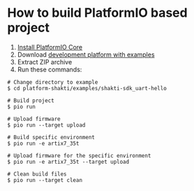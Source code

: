 How to build PlatformIO based project
=====================================

1. [Install PlatformIO Core](http://docs.platformio.org/page/core.html)
2. Download [development platform with examples](https://github.com/platformio/platform-shakti/archive/develop.zip)
3. Extract ZIP archive
4. Run these commands:

```shell
# Change directory to example
$ cd platform-shakti/examples/shakti-sdk_uart-hello

# Build project
$ pio run

# Upload firmware
$ pio run --target upload

# Build specific environment
$ pio run -e artix7_35t

# Upload firmware for the specific environment
$ pio run -e artix7_35t --target upload

# Clean build files
$ pio run --target clean
```
